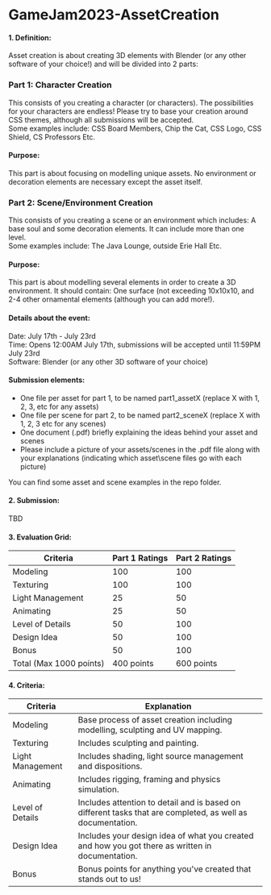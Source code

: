 # GameJam2023-AssetCreation

#### 1. Definition: 
Asset creation is about creating 3D elements with Blender (or any other software of your choice!) and will be divided into 2 parts:

### Part 1: Character Creation
This consists of you creating a character (or characters). The possibilities for your characters are endless! Please try to base your creation around CSS themes, although all submissions will be accepted.\
Some examples include: CSS Board Members, Chip the Cat, CSS Logo, CSS Shield, CS Professors Etc.


#### Purpose: 
This part is about focusing on modelling unique assets. No environment or decoration elements are necessary except the asset itself. 


### Part 2: Scene/Environment Creation
This consists of you creating a scene or an environment which includes: A base soul and some decoration elements. It can include more than one level.\
Some examples include: The Java Lounge, outside Erie Hall Etc.


#### Purpose: 
This part is about modelling several elements in order to create a 3D environment. It should contain: One surface (not exceeding 10x10x10, and 2-4 other ornamental elements (although you can add more!).


#### Details about the event:
Date: July 17th - July 23rd\
Time: Opens 12:00AM July 17th, submissions will be accepted until 11:59PM July 23rd\
Software: Blender (or any other 3D software of your choice)


#### Submission elements:
   - One file per asset for part 1, to be named part1_assetX (replace X with 1, 2, 3, etc for any assets)
   - One file per scene for part 2, to be named part2_sceneX (replace X with 1, 2, 3 etc for any scenes)
   - One document (.pdf) briefly explaining the ideas behind your asset and scenes
   - Please include a picture of your assets/scenes in the .pdf file along with your explanations (indicating which asset\scene files go with each picture)


You can find some asset and scene examples in the repo folder.

#### 2. Submission: 
TBD

#### 3. Evaluation Grid: 
| Criteria               | Part 1 Ratings | Part 2 Ratings |
|------------------------|----------------|----------------|
| Modeling               | 100            | 100            |
| Texturing              | 100            | 100            |
| Light Management       | 25             | 50             |
| Animating              | 25             | 50             |
| Level of Details       | 50             | 100            |
| Design Idea            | 50             | 100            |
| Bonus                  | 50             | 100            |
| Total (Max 1000 points) | 400 points     | 600 points     |

#### 4. Criteria:
| Criteria         | Explanation                                                                                                |
|------------------|------------------------------------------------------------------------------------------------------------|
| Modeling         | Base process of asset creation including modelling, sculpting and UV mapping.                                |
| Texturing        | Includes sculpting and painting.                                                                            |
| Light Management | Includes shading, light source management and dispositions.                                                 |
| Animating        | Includes rigging, framing and physics simulation.                                                           |
| Level of Details | Includes attention to detail and is based on different tasks that are completed, as well as documentation. |
| Design Idea      | Includes your design idea of what you created and how you got there as written in documentation.           |
| Bonus            | Bonus points for anything you've created that stands out to us!                                            |
